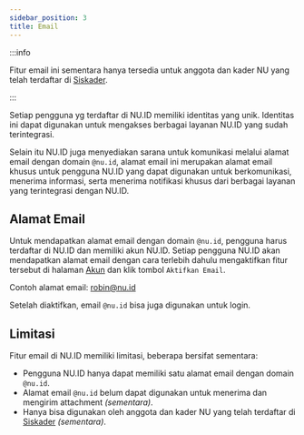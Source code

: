 ```yaml
---
sidebar_position: 3
title: Email
---
```


:::info

Fitur email ini sementara hanya tersedia untuk anggota dan kader NU yang telah terdaftar di [Siskader](https://siskader.nu.id/).

:::

Setiap pengguna yg terdaftar di NU.ID memiliki identitas yang unik. Identitas ini dapat digunakan untuk mengakses berbagai layanan NU.ID yang sudah terintegrasi.

Selain itu NU.ID juga menyediakan sarana untuk komunikasi melalui alamat email dengan domain `@nu.id`, alamat email ini merupakan alamat email khusus untuk pengguna NU.ID yang dapat digunakan untuk berkomunikasi, menerima informasi, serta menerima notifikasi khusus dari berbagai layanan yang terintegrasi dengan NU.ID.

## Alamat Email

Untuk mendapatkan alamat email dengan domain `@nu.id`, pengguna harus terdaftar di NU.ID dan memiliki akun NU.ID. Setiap pengguna NU.ID akan mendapatkan alamat email dengan cara terlebih dahulu mengaktifkan fitur tersebut di halaman [Akun](https://nu.id/dashboard/inbox) dan klik tombol `Aktifkan Email`.

Contoh alamat email: robin@nu.id

Setelah diaktifkan, email `@nu.id` bisa juga digunakan untuk login.

## Limitasi

Fitur email di NU.ID memiliki limitasi, beberapa bersifat sementara:

- Pengguna NU.ID hanya dapat memiliki satu alamat email dengan domain `@nu.id`.
- Alamat email `@nu.id` belum dapat digunakan untuk menerima dan mengirim attachment _(sementara)_.
- Hanya bisa digunakan oleh anggota dan kader NU yang telah terdaftar di [Siskader](https://siskader.nu.id/) _(sementara)_.
